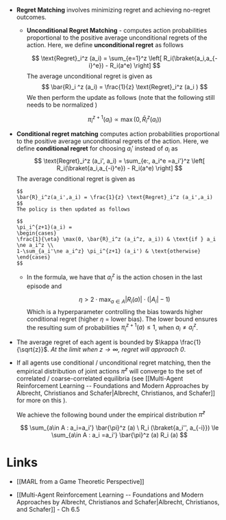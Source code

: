 * **Regret Matching** involves minimizing regret and achieving no-regret outcomes. 
	* **Unconditional Regret Matching** - computes action probabilities proportional to the positive average unconditional regrets of the action. Here, we define **unconditional regret** as follows 
	  
	  $$
	  \text{Regret}_i^z (a_i) = \sum_{e=1}^z \left[ R_i(\braket{a_i,a_{-i}^e}) - R_i(a^e) \right]
	  $$
	  The average unconditional regret is given as
	  $$
	  \bar{R}_i ^z (a_i) = \frac{1}{z} \text{Regret}_i^z (a_i )
	  $$
	  We then perform the update as follows (note that the following still needs to be normalized )
	  
	  $$
	  \pi_i^{z+1}(a_i) \propto \max(0, \bar{R}_i ^z (a_i))
	  $$

* **Conditional regret matching** computes action probabilities proportional to the positive average unconditional regrets of the action. Here, we define **conditional regret** for choosing $a_i'$ instead of $a_i$ as 
	  $$
	  \text{Regret}_i^z (a_i', a_i) = \sum_{e:, a_i^e =a_i'}^z \left[ R_i(\braket{a_i,a_{-i}^e}) - R_i(a^e) \right]
	  $$
	  The average conditional regret is given as 
	  
	  $$
	  \bar{R}_i^z(a_i',a_i) = \frac{1}{z} \text{Regret}_i^z (a_i',a_i)
	  $$
	  The policy is then updated as follows 
	  
	  $$
	  \pi_i^{z+1}(a_i) = 
	  \begin{cases}
	  \frac{1}{\eta} \max(0, \bar{R}_i^z (a_i^z, a_i)) & \text{if } a_i \ne a_i^z \\
	  1-\sum_{a_i'\ne a_i^z} \pi_i^{z+1} (a_i') & \text{otherwise}
	  \end{cases}
	  $$
	  

	* In the formula, we have that 
	  $a_i^z$ is the action chosen in the last episode and 
	  
	  $$
	  \eta > 2 \cdot \max_{a\in A} |R_i(a) | \cdot  (|A_i| - 1) 
	  $$
	  Which is a hyperparameter controlling the bias towards higher conditional regret (higher $\eta$ = lower bias). The lower bound ensures the resulting sum of probabilities $\pi_i^{z+1}(a)\le 1$, when $a_i\ne a_i^z$.   


* The average regret of each agent is bounded by $\kappa \frac{1}{\sqrt{z}}$. *At the limit when $z\to\infty$, regret will approach $0$*. 
* If all agents use conditional / unconditional regret matching, then the empirical distribution of joint actions $\bar{\pi}^z$ will converge to the set of correlated / coarse-correlated equilibria (see [[Multi-Agent Reinforcement Learning -- Foundations and Modern Approaches by Albrecht, Christianos and Schafer|Albrecht, Christianos, and Schafer]] for more on this ).
  
  We achieve the following bound under the empirical distribution $\bar{\pi}^z$
  
  $$
  \sum_{a\in A : a_i=a_i'} \bar{\pi}^z (a)  \ R_i (\braket{a_i'', a_{-i}}) \le  \sum_{a\in A : a_i =a_i'} \bar{\pi}^z (a) R_i (a)
  $$
# Links 
* [[MARL from a Game Theoretic Perspective]]

* [[Multi-Agent Reinforcement Learning -- Foundations and Modern Approaches by Albrecht, Christianos and Schafer|Albrecht, Christianos, and Schafer]] - Ch 6.5